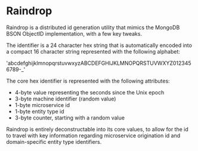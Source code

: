 # Raindrop

Raindrop is a distributed id generation utility that mimics the MongoDB BSON ObjectID implementation, with a few key tweaks.

The identifier is a 24 character hex string that is automatically encoded into a compact 16 character string represented with the following alphabet:

'abcdefghijklmnopqrstuvwxyzABCDEFGHIJKLMNOPQRSTUVWXYZ0123456789-_'

The core hex identifier is represented with the following attributes:

- 4-byte value representing the seconds since the Unix epoch
- 3-byte machine identifier (random value)
- 1-byte microservice id
- 1-byte entity type id
- 3-byte counter, starting with a random value

Raindrop is entirely deconstructable into its core values, to allow for the id to travel with key information regarding microservice origination id and domain-specific entity type identifiers.

